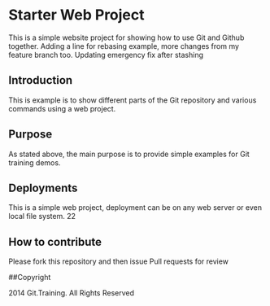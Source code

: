 # Starter Web Project


This is a simple website project for showing how to use Git and Github together. Adding a line for rebasing example, more changes from my feature branch too. Updating emergency fix after stashing

## Introduction

This is example is to show different parts of the Git repository and various commands using a web project.

## Purpose

As stated above, the main purpose is to provide simple examples for Git training demos. 

## Deployments

This is a simple web project, deployment can be on any web server or even local file system. 22

## How to contribute

Please fork this repository and then issue Pull requests for review

##Copyright

2014 Git.Training. All Rights Reserved
